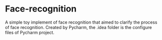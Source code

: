 # Face-recognition
A  simple toy implement of face recognition that aimed to clarify the process of face recognition. 
Created by Pycharm, the .idea folder is the configure files of Pycharm project.
